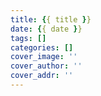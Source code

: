 ```yaml
---
title: {{ title }}
date: {{ date }}
tags: []
categories: []
cover_image: ''
cover_author: ''
cover_addr: ''
---
```

